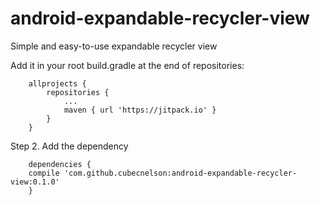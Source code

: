 # android-expandable-recycler-view
Simple and easy-to-use expandable recycler view

Add it in your root build.gradle at the end of repositories:
```
	allprojects {
		repositories {
			...
			maven { url 'https://jitpack.io' }
		}
	}
```
Step 2. Add the dependency
```
	dependencies {
    compile 'com.github.cubecnelson:android-expandable-recycler-view:0.1.0'
	}
```
